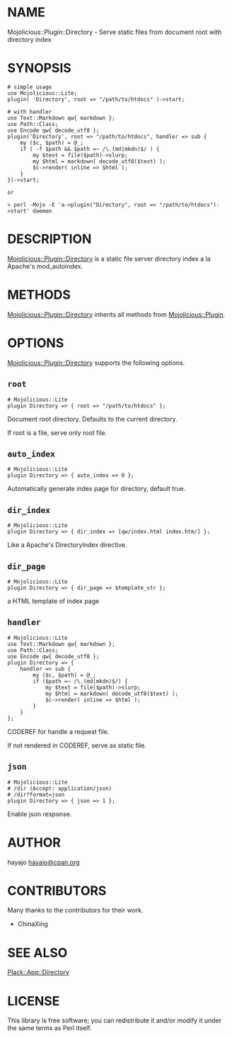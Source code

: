 # NAME

Mojolicious::Plugin::Directory - Serve static files from document root with directory index

# SYNOPSIS

    # simple usage
    use Mojolicious::Lite;
    plugin( 'Directory', root => "/path/to/htdocs" )->start;

    # with handler
    use Text::Markdown qw{ markdown };
    use Path::Class;
    use Encode qw{ decode_utf8 };
    plugin('Directory', root => "/path/to/htdocs", handler => sub {
        my ($c, $path) = @_;
        if ( -f $path && $path =~ /\.(md|mkdn)$/ ) {
            my $text = file($path)->slurp;
            my $html = markdown( decode_utf8($text) );
            $c->render( inline => $html );
        }
    })->start;

    or

    > perl -Mojo -E 'a->plugin("Directory", root => "/path/to/htdocs")->start' daemon

# DESCRIPTION

[Mojolicious::Plugin::Directory](http://search.cpan.org/perldoc?Mojolicious::Plugin::Directory) is a static file server directory index a la Apache's mod\_autoindex.

# METHODS

[Mojolicious::Plugin::Directory](http://search.cpan.org/perldoc?Mojolicious::Plugin::Directory) inherits all methods from [Mojolicious::Plugin](http://search.cpan.org/perldoc?Mojolicious::Plugin).

# OPTIONS

[Mojolicious::Plugin::Directory](http://search.cpan.org/perldoc?Mojolicious::Plugin::Directory) supports the following options.

## `root`

    # Mojolicious::Lite
    plugin Directory => { root => "/path/to/htdocs" };

Document root directory. Defaults to the current directory.

If root is a file, serve only root file.

## `auto_index`

    # Mojolicious::Lite
    plugin Directory => { auto_index => 0 };

Automatically generate index page for directory, default true.

## `dir_index`

    # Mojolicious::Lite
    plugin Directory => { dir_index => [qw/index.html index.htm/] };

Like a Apache's DirectoryIndex directive.

## `dir_page`

    # Mojolicious::Lite
    plugin Directory => { dir_page => $template_str };

a HTML template of index page

## `handler`

    # Mojolicious::Lite
    use Text::Markdown qw{ markdown };
    use Path::Class;
    use Encode qw{ decode_utf8 };
    plugin Directory => {
        handler => sub {
            my ($c, $path) = @_;
            if ($path =~ /\.(md|mkdn)$/) {
                my $text = file($path)->slurp;
                my $html = markdown( decode_utf8($text) );
                $c->render( inline => $html );
            }
        }
    };

CODEREF for handle a request file.

If not rendered in CODEREF, serve as static file.

## `json`

    # Mojolicious::Lite
    # /dir (Accept: application/json)
    # /dir?format=json
    plugin Directory => { json => 1 };

Enable json response.

# AUTHOR

hayajo <hayajo@cpan.org>

# CONTRIBUTORS

Many thanks to the contributors for their work.

- ChinaXing

# SEE ALSO

[Plack::App::Directory](http://search.cpan.org/perldoc?Plack::App::Directory)

# LICENSE

This library is free software; you can redistribute it and/or modify
it under the same terms as Perl itself.
